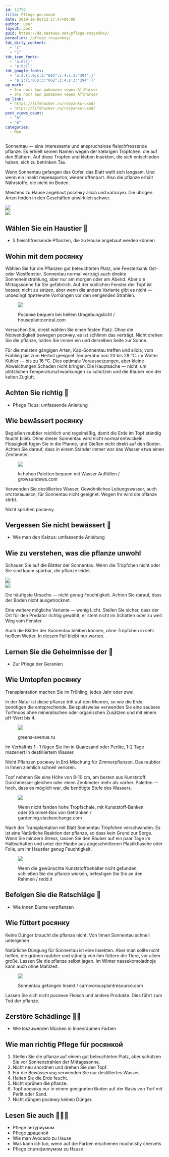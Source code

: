 ```yaml
---
id: 12759
title: Pflege росянкой
date: 2019-10-05T12:17:47+00:00
author: user
layout: post
guid: https://de.bestwow.net/pflege-rosyankoy/
permalink: /pflege-rosyankoy/
tdc_dirty_content:
  - "1"
  - "1"
tdc_icon_fonts:
  - 'a:0:{}'
  - 'a:0:{}'
tdc_google_fonts:
  - 'a:2:{i:0;s:3:"662";i:4;s:3:"394";}'
  - 'a:2:{i:0;s:3:"662";i:4;s:3:"394";}'
ap_mark:
  - Это пост был добавлен через AftParser
  - Это пост был добавлен через AftParser
ap_link:
  - https://lifehacker.ru/rosyanka-uxod/
  - https://lifehacker.ru/rosyanka-uxod/
post_views_count:
  - "6"
  - "6"
categories:
  - Men
---
```

Sonnentau — eine interessante und anspruchslose fleischfressende pflanze. Es erhielt seinen Namen wegen der klebrigen Tröpfchen, die auf den Blättern. Auf diese Tropfen und kleben Insekten, die sich entschieden haben, sich zu betrinken Tau.

Wenn Sonnentau gefangen das Opfer, das Blatt wellt sich langsam. Und wenn ein Insekt переварится, wieder offenbart. Also die pflanze erhält Nährstoffe, die nicht im Boden.

Meistens zu Hause angebaut росянку alicia und капскую. Die übrigen Arten finden in den Geschäften unwirklich schwer.

<!-- see gallery_shortcode() in wp-includes/media.php -->

<div>
  <div>
    <img src="https://de.bestwow.net/wp-content/uploads/2019/10/kak-uhazhivat-za-rosyankoy-1.jpg" />
  </div>
  
  <div>
    <img src="https://de.bestwow.net/wp-content/uploads/2019/10/kak-uhazhivat-za-rosyankoy-2.jpg" />
  </div>
</div>

<div>
</div>

<div>
  <h2 class="read-also__title">
    <span>Wählen Sie ein Haustier</span> <span>🍴 </span>
  </h2>
  
  <ul class="read-also__list">
    <li>
      5 fleischfressende Pflanzen, die zu Hause angebaut werden können
    </li>
  </ul>
</div>

## Wohin mit dem росянку

Wählen Sie für die Pflanzen gut beleuchteten Platz, wie Fensterbank Ost-oder Westfenster. Sonnentau normal verträgt auch direkte Sonneneinstrahlung, aber nur am morgen oder am Abend. Aber die Mittagssonne für Sie gefährlich. Auf der südlichen Fenster der Topf ist besser, nicht zu setzen, aber wenn die andere Variante gibt es nicht — unbedingt притените Vorhängen vor den sengenden Strahlen.<figure>

![](https://de.bestwow.net/wp-content/uploads/2019/10/kak-uhazhivat-za-rosyankoy-3.jpg) <figcaption>Росянке bequem bei hellem Umgebungslicht / houseplantcentral.com</figcaption></figure> 

Versuchen Sie, direkt wählen Sie einen festen Platz. Ohne die Notwendigkeit bewegen росянку, es ist schlimm das verträgt. Nicht drehen Sie die pflanze, halten Sie immer ein und derselben Seite zur Sonne.

Für die meisten gängigen Arten, Kap-Sonnentau treffen und alicia, vom Frühling bis zum Herbst geeignet Temperatur von 20 bis 28 °C. im Winter Kühler — bis zu 16 °C. Dies optimale Voraussetzungen, aber kleine Abweichungen Schaden nicht bringen. Die Hauptsache — nicht, um plötzlichen Temperaturschwankungen zu schützen und die Räuber von der kalten Zugluft.

<div>
  <h2 class="read-also__title">
    <span>Achten Sie richtig</span> <span>🌳 </span>
  </h2>
  
  <ul class="read-also__list">
    <li>
      Pflege Ficus: umfassende Anleitung
    </li>
  </ul>
</div>

## Wie bewässert росянку

Begießen raubtier reichlich und regelmäßig, damit die Erde im Topf ständig feucht blieb. Ohne dieser Sonnentau wird nicht normal entwickeln. Flüssigkeit fügen Sie in die Pfanne, und Gießen nicht direkt auf den Boden. Achten Sie darauf, dass in einem Ständer immer war das Wasser etwa einen Zentimeter.<figure>

![](https://de.bestwow.net/wp-content/uploads/2019/10/kak-uhazhivat-za-rosyankoy-4.jpg) <figcaption>In hohen Paletten bequem mit Wasser Auffüllen / growsundews.com</figcaption></figure> 

Verwenden Sie destilliertes Wasser. Gewöhnliches Leitungswasser, auch отстоявшаяся, für Sonnentau nicht geeignet. Wegen Ihr wird die pflanze stirbt.

Nicht sprühen росянку.

<div>
  <h2 class="read-also__title">
    <span>Vergessen Sie nicht bewässert</span> <span>🌵 </span>
  </h2>
  
  <ul class="read-also__list">
    <li>
      Wie man den Kaktus: umfassende Anleitung
    </li>
  </ul>
</div>

## Wie zu verstehen, was die pflanze unwohl

Schauen Sie auf die Blätter der Sonnentau. Wenn die Tröpfchen nicht oder Sie sind kaum spürbar, die pflanze leidet.

<!-- see gallery_shortcode() in wp-includes/media.php -->

<div>
  <div>
    <img src="https://de.bestwow.net/wp-content/uploads/2019/10/kak-uhazhivat-za-rosyankoy-5.jpg" />
  </div>
  
  <div>
    <img src="https://de.bestwow.net/wp-content/uploads/2019/10/kak-uhazhivat-za-rosyankoy-6.jpg" />
  </div>
</div>

<div>
</div>

Die häufigste Ursache — nicht genug Feuchtigkeit. Achten Sie darauf, dass der Boden nicht ausgetrocknet.

Eine weitere mögliche Variante — wenig Licht. Stellen Sie sicher, dass der Ort für den Predator richtig gewählt, er steht nicht im Schatten oder zu weit Weg vom Fenster.

Auch die Blätter der Sonnentau bleiben können, ohne Tröpfchen in sehr heißem Wetter. In diesem Fall bleibt nur warten.

<div>
  <h2 class="read-also__title">
    <span>Lernen Sie die Geheimnisse der</span> <span>🌼 </span>
  </h2>
  
  <ul class="read-also__list">
    <li>
      Zur Pflege der Geranien
    </li>
  </ul>
</div>

## Wie Umtopfen росянку

Transplantation machen Sie im Frühling, jedes Jahr oder zwei.

In der Natur ist diese pflanze tritt auf den Mooren, so wie die Erde benötigen die entsprechende. Beispielsweise verwenden Sie eine saubere Torfmoos ohne mineralischen oder organischen Zusätzen und mit einem pH-Wert bis 4.<figure>

![](https://de.bestwow.net/wp-content/uploads/2019/10/kak-uhazhivat-za-rosyankoy-7.jpg) <figcaption>greens-avenue.ru</figcaption></figure> 

Im Verhältnis 1 : 1 fügen Sie ihn in Quarzsand oder Perlite, 1-2 Tage mazeriert in destilliertem Wasser.

Nicht Pflanzen росянку in Erd-Mischung für Zimmerpflanzen. Das raubtier in Ihnen ziemlich schnell verloren.

Topf nehmen Sie eine Höhe von 8-10 cm, am besten aus Kunststoff. Durchmesser gleichen oder einen Zentimeter mehr als vorher. Paletten — hoch, dass es möglich war, die benötigte Stufe des Wassers.<figure>

![](https://de.bestwow.net/wp-content/uploads/2019/10/kak-uhazhivat-za-rosyankoy-8.jpg) <figcaption>Wenn nicht fanden hohe Tropfschale, mit Kunststoff-Banken oder Stummel-Box von Getränken / gardening.stackexchange.com</figcaption></figure> 

Nach der Transplantation mit Blatt Sonnentau Tröpfchen verschwinden. Es ist eine Natürliche Reaktion der pflanze, so dass kein Grund zur Sorge. Wenn Sie mindern Stress, lassen Sie den Räuber auf ein paar Tage im Halbschatten und unter der Haube aus abgeschnittenen Plastikflasche oder Folie, um Ihr Haustier genug Feuchtigkeit.<figure>

![](https://de.bestwow.net/wp-content/uploads/2019/10/kak-uhazhivat-za-rosyankoy-9.jpg) <figcaption>Wenn die gewünschte Kunststoffbehälter nicht gefunden, schließen Sie die pflanze wickeln, befestigen Sie Sie an den Rahmen / redd.it</figcaption></figure> 

<div>
  <h2 class="read-also__title">
    <span>Befolgen Sie die Ratschläge</span> <span>🌿 </span>
  </h2>
  
  <ul class="read-also__list">
    <li>
      Wie innen Blume verpflanzen
    </li>
  </ul>
</div>

## Wie füttert росянку

Keine Dünger braucht die pflanze nicht. Von Ihnen Sonnentau schnell untergehen.

Natürliche Düngung für Sonnentau ist eine Insekten. Aber man sollte nicht helfen, die grünen raubtier und ständig von ihm füttern die Tiere, vor allem große. Lassen Sie die pflanze selbst jagen. Im Winter nassekomojadnoje kann auch ohne Mahlzeit.<figure>

![](https://de.bestwow.net/wp-content/uploads/2019/10/kak-uhazhivat-za-rosyankoy-10.jpg) <figcaption>Sonnentau gefangen Insekt / carnivorousplantresource.com</figcaption></figure> 

Lassen Sie sich nicht росянке Fleisch und andere Produkte. Dies führt zum Tod der pflanze.

<div>
  <h2 class="read-also__title">
    <span>Zerstöre Schädlinge</span> <span>🛑🐝 </span>
  </h2>
  
  <ul class="read-also__list">
    <li>
      Wie loszuwerden Mücken in Innenräumen Farben
    </li>
  </ul>
</div>

## Wie man richtig Pflege für росянкой

  1. Stellen Sie die pflanze auf einem gut beleuchteten Platz, aber schützen Sie vor Sonnenstrahlen der Mittagssonne.
  2. Nicht neu anordnen und drehen Sie den Topf.
  3. Für die Bewässerung verwenden Sie nur destilliertes Wasser.
  4. Halten Sie die Erde feucht.
  5. Nicht sprühen die pflanze.
  6. Topf росянку nur in einem geeigneten Boden auf der Basis von Torf mit Perlit oder Sand.
  7. Nicht düngen росянку keinen Dünger.

<div>
  <h2 class="read-also__title">
    <span>Lesen Sie auch</span> <span>🌰🌱🌳 </span>
  </h2>
  
  <ul class="read-also__list">
    <li>
      Pflege антуриумом
    </li>
    <li>
      Pflege драценой
    </li>
    <li>
      Wie man Avocado zu Hause
    </li>
    <li>
      Was kann ich tun, wenn auf die Farben erschienen muchnistiy chervets
    </li>
    <li>
      Pflege спатифиллумом zu Hause
    </li>
  </ul>
</div>